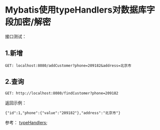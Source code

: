 # Mybatis使用typeHandlers对数据库字段加密/解密

接口测试：

## 1.新增

```
GET: localhost:8080/addCustomer?phone=209182&address=北京市
```

## 2.查询

```
GET: http://localhost:8080/findCustomer?phone=209182
```

返回示例：

```
{"id":1,"phone":{"value":"209182"},"address":"北京市"}
```

参考： [typeHandlers](https://mybatis.org/mybatis-3/configuration.html#typeHandlers);